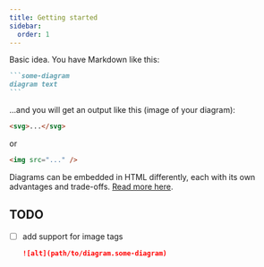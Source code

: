 ```yaml
---
title: Getting started
sidebar:
  order: 1
---
```


Basic idea. You have Markdown like this:

````md
```some-diagram
diagram text
```
````

...and you will get an output like this (image of your diagram):

```html
<svg>...</svg>
```

or

```html
<img src="..." />
```

Diagrams can be embedded in HTML differently, each with its own advantages and trade-offs. [Read more here](/start-here/tag/).

## TODO

- [ ] add support for image tags

  ```md
  ![alt](path/to/diagram.some-diagram)
  ```

